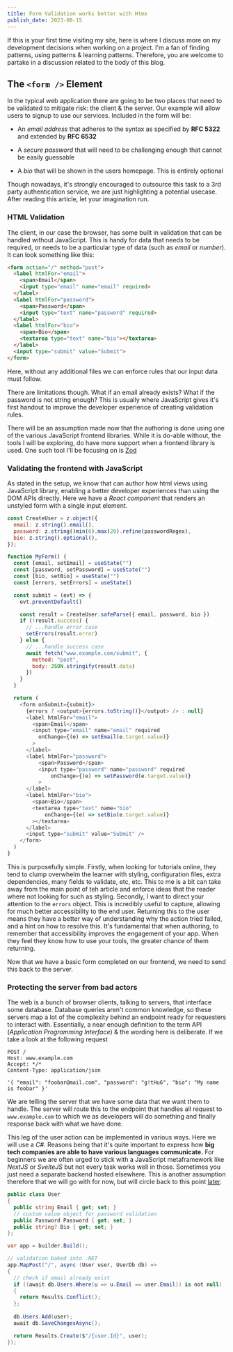 ```yaml
---
title: Form Validation works better with Htmx
publish_date: 2023-08-15
---
```


If this is your first time visiting my site, here is where I discuss more on my development decisions when working on a project. I'm a fan of finding patterns, using patterns & learning patterns. Therefore, you are welcome to partake in a discussion related to the body of this blog.

## The `<form />` Element

In the typical web application there are going to be two places that need to be validated to mitigate risk: the client & the server. <!--  --> Our example will allow users to signup to use our services. Included in the form will be:

- An *email address* that adheres to the syntax as specified by **RFC 5322** and extended by **RFC 6532**

- A *secure password* that will need to be challenging enough that cannot be easily guessable

- A *bio* that will be shown in the users homepage. This is entirely optional

Though nowadays, it's strongly encouraged to outsource this task to a 3rd party authentication service, we are just highlighting a potential usecase. After reading this article, let your imagination run. 

### HTML Validation

The client, in our case the browser, has some built in validation that can be handled without JavaScript. This is handy for data that needs to be required, or needs to be a particular type of data (such as *email* or *number*). It can look something like this:

```html
<form action="/" method="post">
  <label htmlFor="email">
    <span>Email</span>
    <input type="email" name="email" required>
  </label>
  <label htmlFor="password">
    <span>Password</span>
    <input type="text" name="password" required>
  </label>
  <label htmlFor="bio">
    <span>Bio</span>
    <textarea type="text" name="bio"></textarea>
  </label>
  <input type="submit" value="Submit">
</form>
```

Here, without any additional files we can enforce rules that our input data must follow.

There are limitations though. What if an email already exists? What if the password is not string enough? This is usually where JavaScript gives it's first handout to improve the developer experience of creating validation rules. 

There will be an assumption made now that the authoring is done using one of the various JavaScript frontend libraries. While it is do-able without, the tools I will be exploring, do have more support when a frontend library is used. One such tool I'll be focusing on is [Zod](https://zod.dev/)

### Validating the frontend with JavaScript 

As stated in the setup, we know that can author how html views using JavaScript library, enabling a better developer experiences than using the DOM APIs directly. Here we have a *React component* that renders an unstyled form with a single input element.

```js
const CreateUser = z.object({
  email: z.string().email(),
  password: z.string()min(6).max(20).refine(passwordRegex),
  bio: z.string().optional(),
});

function MyForm() {
  const [email, setEmail] = useState("")
  const [password, setPassword] = useState("")
  const [bio, setBio] = useState("")
  const [errors, setErrors] = useState()

  const submit = (evt) => {
    evt.preventDefault()

    const result = CreateUser.safeParse({ email, password, bio })
    if (!result.success) {
      // ...handle error case
      setErrors(result.error)
    } else {
      // ...handle success case
      await fetch("www.example.com/submit", {
        method: "post",
        body: JSON.stringify(result.data)
      })
    }
  }

  return (
    <form onSubmit={submit}>
      {errors ? <output>{errors.toString()}</output> /> : null}
      <label htmlFor="email">
        <span>Email</span>
        <input type="email" name="email" required
          onChange={(e) => setEmail(e.target.value)}
        >
      </label>
      <label htmlFor="password">
          <span>Password</span>
          <input type="password" name="password" required
              onChange={(e) => setPassword(e.target.value)}
          >
      </label>
      <label htmlFor="bio">
        <span>Bio</span>
        <textarea type="text" name="bio"
            onChange={(e) => setBio(e.target.value)}
        ></textarea>
      </label>
      <input type="submit" value="Submit" />           
    </form>
  )
}
```

This is purposefully simple. Firstly, when looking for tutorials online, they tend to clump overwhelm the learner with styling, configuration files, extra dependencies, many fields to validate, etc, etc. This to me is a bit can take away from the main point of teh article and enforce ideas that the reader where not looking for such as styling. Secondly, I want to direct your attention to the `errors` object. This is incredibly useful to capture, allowing for much better accessibility to the end user. Returning this to the user means they have a better way of understanding why the action tried failed, and a hint on how to resolve this. It's fundamental that when authoring, to remember that accessibility improves the engagement of your app. When they feel they know how to use your tools, the greater chance of them returning.

Now that we have a basic form completed on our frontend, we need to send this back to the server.


### Protecting the server from bad actors

The web is a bunch of browser clients, talking to servers, that interface some database. Database queries aren't common knowledge, so these servers map a lot of the complexity behind an endpoint ready for requesters to interact with. Essentially, a near enough definition to the term API (*Application Programming Interface*) & the wording here is deliberate. If we take a look at the following request

```http
POST /
Host: www.example.com
Accept: */*
Content-Type: application/json

'{ "email": "foobar@mail.com", "password": "g!tHu6", "bio": "My name is foobar" }'
```

We are telling the server that we have some data that we want them to handle. The server will route this to the endpoint that handles all request to `www.example.com` to which we as developers will do something and finally response back with what we have done. 

This leg of the user action can be implemented in various ways. Here we will use a *C#*. Reasons being that it's quite important to express how **big tech companies are able to have various languages communicate.** For beginners we are often urged to stick with a JavaScript metaframework like *NextJS* or *SvelteJS* but not every task works well in those. Sometimes you just need a separate backend hosted elsewhere. This is another assumption therefore that we will go with for now, but will circle back to this point [later](#).


```csharp
public class User
{
  public string Email { get; set; }
  // custom value object for password validation
  public Password Password { get; set; }
  public string? Bio { get; set; }
};

var app = builder.Build();

// validation baked into .NET
app.MapPost("/", async (User user, UserDb db) =>
{
  // check if email already exist
  if ((await db.Users.Where(u => u.Email == user.Email)) is not null)
  {
    return Results.Conflict();
  };
  
  db.Users.Add(user);
  await db.SaveChangesAsync();

  return Results.Create($"/{user.Id}", user);
});
```